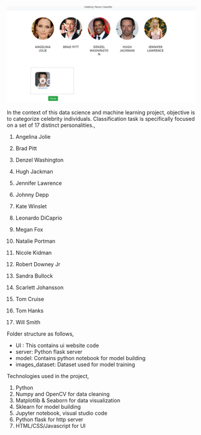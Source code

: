 ![](ui_snapshot.jpg)

In the context of this data science and machine learning project, objective is to categorize celebrity individuals. Classification task is specifically focused on a set of 17 distinct personalities.,
1) Angelina Jolie

2) Brad Pitt

3) Denzel Washington

4) Hugh Jackman

5) Jennifer Lawrence

6) Johnny Depp

7) Kate Winslet

8) Leonardo DiCaprio

9) Megan Fox

10) Natalie Portman

11) Nicole Kidman

112) Robert Downey Jr

13) Sandra Bullock

14) Scarlett Johansson

15) Tom Cruise

16) Tom Hanks

17) Will Smith

Folder structure as follows,
* UI : This contains ui website code 
* server: Python flask server
* model: Contains python notebook for model building
* images_dataset: Dataset used for model training

Technologies used in the project,
1. Python
2. Numpy and OpenCV for data cleaning
3. Matplotlib & Seaborn for data visualization
4. Sklearn for model building
5. Jupyter notebook, visual studio code 
6. Python flask for http server
7. HTML/CSS/Javascript for UI



